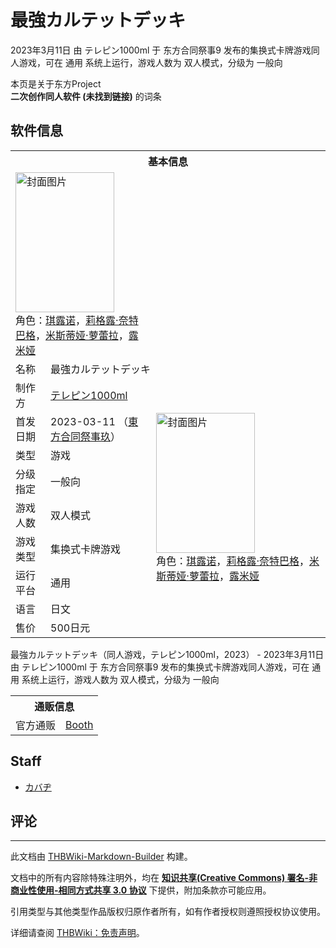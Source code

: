 # 最強カルテットデッキ

<!-- source html: G:\repos\THBWiki-Markdown-Builder\THBWikiMarkdown\Temp\main\e\ef\ns0%3A%E6%9C%80%E5%BC%B7%E3%82%AB%E3%83%AB%E3%83%86%E3%83%83%E3%83%88%E3%83%87%E3%83%83%E3%82%AD.html -->

2023年3月11日 由 テレピン1000ml 于 东方合同祭事9 发布的集换式卡牌游戏同人游戏，可在 通用 系统上运行，游戏人数为 双人模式，分级为 一般向

本页是关于东方Project  
 **二次创作同人软件 (未找到链接)** 的词条
## 软件信息

<table><tbody><tr><th colspan="3">基本信息</th></tr><tr><td class="cover-artwork-mobile" colspan="2"><a href="./文件-最強カルテットデッキ封面.jpg.md" class="image" title="封面图片"><img alt="封面图片" src="https://upload.thwiki.cc/thumb/c/c3/%E6%9C%80%E5%BC%B7%E3%82%AB%E3%83%AB%E3%83%86%E3%83%83%E3%83%88%E3%83%87%E3%83%83%E3%82%AD%E5%B0%81%E9%9D%A2.jpg/158px-%E6%9C%80%E5%BC%B7%E3%82%AB%E3%83%AB%E3%83%86%E3%83%83%E3%83%88%E3%83%87%E3%83%83%E3%82%AD%E5%B0%81%E9%9D%A2.jpg" decoding="async" loading="lazy" width="158" height="224" srcset="https://upload.thwiki.cc/thumb/c/c3/%E6%9C%80%E5%BC%B7%E3%82%AB%E3%83%AB%E3%83%86%E3%83%83%E3%83%88%E3%83%87%E3%83%83%E3%82%AD%E5%B0%81%E9%9D%A2.jpg/238px-%E6%9C%80%E5%BC%B7%E3%82%AB%E3%83%AB%E3%83%86%E3%83%83%E3%83%88%E3%83%87%E3%83%83%E3%82%AD%E5%B0%81%E9%9D%A2.jpg 1.5x, https://upload.thwiki.cc/thumb/c/c3/%E6%9C%80%E5%BC%B7%E3%82%AB%E3%83%AB%E3%83%86%E3%83%83%E3%83%88%E3%83%87%E3%83%83%E3%82%AD%E5%B0%81%E9%9D%A2.jpg/317px-%E6%9C%80%E5%BC%B7%E3%82%AB%E3%83%AB%E3%83%86%E3%83%83%E3%83%88%E3%83%87%E3%83%83%E3%82%AD%E5%B0%81%E9%9D%A2.jpg 2x" data-file-width="1035" data-file-height="1463"></a><div class="cover-char">角色：<a href="./琪露诺.md" title="琪露诺">琪露诺</a>，<a href="./莉格露·奈特巴格.md" title="莉格露·奈特巴格">莉格露·奈特巴格</a>，<a href="./米斯蒂娅·萝蕾拉.md" title="米斯蒂娅·萝蕾拉">米斯蒂娅·萝蕾拉</a>，<a href="./露米娅.md" title="露米娅">露米娅</a></div></td>
</tr><tr><td class="label">名称</td><td colspan="2"> 最強カルテットデッキ </td></tr><tr><td class="label">制作方</td><td><a href="./テレピン1000ml.md" title="テレピン1000ml">テレピン1000ml</a></td><td class="cover-artwork" rowspan="8" style="min-width:224px;"><a href="./文件-最強カルテットデッキ封面.jpg.md" class="image" title="封面图片"><img alt="封面图片" src="https://upload.thwiki.cc/thumb/c/c3/%E6%9C%80%E5%BC%B7%E3%82%AB%E3%83%AB%E3%83%86%E3%83%83%E3%83%88%E3%83%87%E3%83%83%E3%82%AD%E5%B0%81%E9%9D%A2.jpg/158px-%E6%9C%80%E5%BC%B7%E3%82%AB%E3%83%AB%E3%83%86%E3%83%83%E3%83%88%E3%83%87%E3%83%83%E3%82%AD%E5%B0%81%E9%9D%A2.jpg" decoding="async" loading="lazy" width="158" height="224" srcset="https://upload.thwiki.cc/thumb/c/c3/%E6%9C%80%E5%BC%B7%E3%82%AB%E3%83%AB%E3%83%86%E3%83%83%E3%83%88%E3%83%87%E3%83%83%E3%82%AD%E5%B0%81%E9%9D%A2.jpg/238px-%E6%9C%80%E5%BC%B7%E3%82%AB%E3%83%AB%E3%83%86%E3%83%83%E3%83%88%E3%83%87%E3%83%83%E3%82%AD%E5%B0%81%E9%9D%A2.jpg 1.5x, https://upload.thwiki.cc/thumb/c/c3/%E6%9C%80%E5%BC%B7%E3%82%AB%E3%83%AB%E3%83%86%E3%83%83%E3%83%88%E3%83%87%E3%83%83%E3%82%AD%E5%B0%81%E9%9D%A2.jpg/317px-%E6%9C%80%E5%BC%B7%E3%82%AB%E3%83%AB%E3%83%86%E3%83%83%E3%83%88%E3%83%87%E3%83%83%E3%82%AD%E5%B0%81%E9%9D%A2.jpg 2x" data-file-width="1035" data-file-height="1463"></a><div class="cover-char">角色：<a href="./琪露诺.md" title="琪露诺">琪露诺</a>，<a href="./莉格露·奈特巴格.md" title="莉格露·奈特巴格">莉格露·奈特巴格</a>，<a href="./米斯蒂娅·萝蕾拉.md" title="米斯蒂娅·萝蕾拉">米斯蒂娅·萝蕾拉</a>，<a href="./露米娅.md" title="露米娅">露米娅</a></div></td>
</tr><tr><td class="label">首发日期</td><td>2023-03-11&#160;（<a href="/展会作品列表?e=%E4%B8%9C%E6%96%B9%E5%90%88%E5%90%8C%E7%A5%AD%E4%BA%8B%239">東方合同祭事玖</a>）</td></tr><tr><td class="label">类型</td><td>游戏</td></tr><tr><td class="label">分级指定</td><td>一般向</td></tr><tr><td class="label">游戏人数</td><td>双人模式</td></tr><tr><td class="label">游戏类型</td><td>集换式卡牌游戏</td></tr><tr><td class="label">运行平台</td><td>通用</td></tr><tr><td class="label">语言</td><td>日文</td></tr><tr><td class="label">售价</td><td>500日元</td></tr></tbody></table>

最強カルテットデッキ（同人游戏，テレピン1000ml，2023） - 2023年3月11日 由 テレピン1000ml 于 东方合同祭事9 发布的集换式卡牌游戏同人游戏，可在 通用 系统上运行，游戏人数为 双人模式，分级为 一般向

<table><tbody><tr><th colspan="3">通贩信息</th></tr><tr><td class="label">官方通贩</td><td colspan="2"><a rel="nofollow" class="external text" href="https://kabadikara.booth.pm/items/4612819">Booth</a></td></tr></tbody></table>


## Staff
- [カバヂ](./カバヂ.md)

## 评论




---

此文档由 [THBWiki-Markdown-Builder](https://github.com/Delsin-Yu/THBWiki-Markdown-Builder) 构建。

文档中的所有内容除特殊注明外，均在 [**知识共享(Creative Commons) 署名-非商业性使用-相同方式共享 3.0 协议**](https://creativecommons.org/licenses/by-sa/3.0/deed.zh-hans) 下提供，附加条款亦可能应用。

引用类型与其他类型作品版权归原作者所有，如有作者授权则遵照授权协议使用。

详细请查阅 [THBWiki：免责声明](https://thbwiki.cc/THBWiki:%E5%85%8D%E8%B4%A3%E5%A3%B0%E6%98%8E)。

